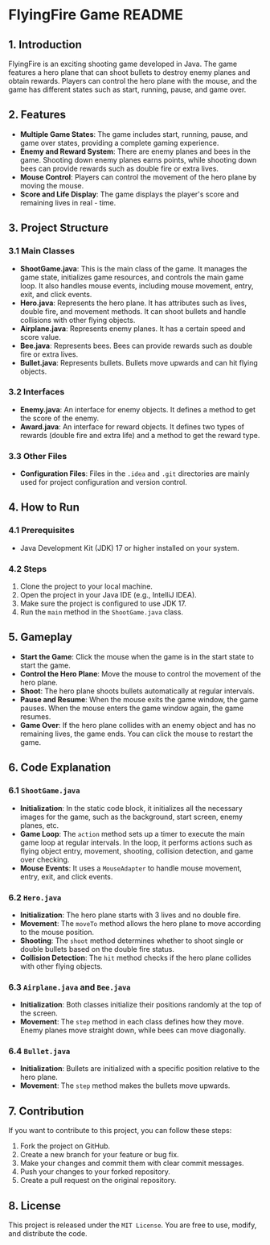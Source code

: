 # FlyingFire Game README

## 1. Introduction
FlyingFire is an exciting shooting game developed in Java. The game features a hero plane that can shoot bullets to destroy enemy planes and obtain rewards. Players can control the hero plane with the mouse, and the game has different states such as start, running, pause, and game over.

## 2. Features
- **Multiple Game States**: The game includes start, running, pause, and game over states, providing a complete gaming experience.
- **Enemy and Reward System**: There are enemy planes and bees in the game. Shooting down enemy planes earns points, while shooting down bees can provide rewards such as double fire or extra lives.
- **Mouse Control**: Players can control the movement of the hero plane by moving the mouse.
- **Score and Life Display**: The game displays the player's score and remaining lives in real - time.

## 3. Project Structure
### 3.1 Main Classes
- **ShootGame.java**: This is the main class of the game. It manages the game state, initializes game resources, and controls the main game loop. It also handles mouse events, including mouse movement, entry, exit, and click events.
- **Hero.java**: Represents the hero plane. It has attributes such as lives, double fire, and movement methods. It can shoot bullets and handle collisions with other flying objects.
- **Airplane.java**: Represents enemy planes. It has a certain speed and score value.
- **Bee.java**: Represents bees. Bees can provide rewards such as double fire or extra lives.
- **Bullet.java**: Represents bullets. Bullets move upwards and can hit flying objects.

### 3.2 Interfaces
- **Enemy.java**: An interface for enemy objects. It defines a method to get the score of the enemy.
- **Award.java**: An interface for reward objects. It defines two types of rewards (double fire and extra life) and a method to get the reward type.

### 3.3 Other Files
- **Configuration Files**: Files in the `.idea` and `.git` directories are mainly used for project configuration and version control.

## 4. How to Run
### 4.1 Prerequisites
- Java Development Kit (JDK) 17 or higher installed on your system.

### 4.2 Steps
1. Clone the project to your local machine.
2. Open the project in your Java IDE (e.g., IntelliJ IDEA).
3. Make sure the project is configured to use JDK 17.
4. Run the `main` method in the `ShootGame.java` class.

## 5. Gameplay
- **Start the Game**: Click the mouse when the game is in the start state to start the game.
- **Control the Hero Plane**: Move the mouse to control the movement of the hero plane.
- **Shoot**: The hero plane shoots bullets automatically at regular intervals.
- **Pause and Resume**: When the mouse exits the game window, the game pauses. When the mouse enters the game window again, the game resumes.
- **Game Over**: If the hero plane collides with an enemy object and has no remaining lives, the game ends. You can click the mouse to restart the game.

## 6. Code Explanation
### 6.1 `ShootGame.java`
- **Initialization**: In the static code block, it initializes all the necessary images for the game, such as the background, start screen, enemy planes, etc.
- **Game Loop**: The `action` method sets up a timer to execute the main game loop at regular intervals. In the loop, it performs actions such as flying object entry, movement, shooting, collision detection, and game over checking.
- **Mouse Events**: It uses a `MouseAdapter` to handle mouse movement, entry, exit, and click events.

### 6.2 `Hero.java`
- **Initialization**: The hero plane starts with 3 lives and no double fire.
- **Movement**: The `moveTo` method allows the hero plane to move according to the mouse position.
- **Shooting**: The `shoot` method determines whether to shoot single or double bullets based on the double fire status.
- **Collision Detection**: The `hit` method checks if the hero plane collides with other flying objects.

### 6.3 `Airplane.java` and `Bee.java`
- **Initialization**: Both classes initialize their positions randomly at the top of the screen.
- **Movement**: The `step` method in each class defines how they move. Enemy planes move straight down, while bees can move diagonally.

### 6.4 `Bullet.java`
- **Initialization**: Bullets are initialized with a specific position relative to the hero plane.
- **Movement**: The `step` method makes the bullets move upwards.

## 7. Contribution
If you want to contribute to this project, you can follow these steps:
1. Fork the project on GitHub.
2. Create a new branch for your feature or bug fix.
3. Make your changes and commit them with clear commit messages.
4. Push your changes to your forked repository.
5. Create a pull request on the original repository.

## 8. License
This project is released under the ```MIT License```. You are free to use, modify, and distribute the code.

